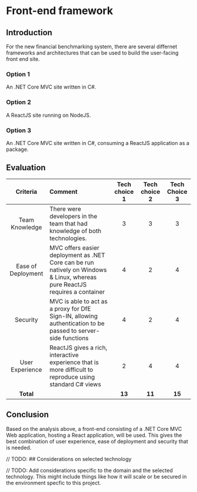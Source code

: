 # Front-end framework

## Introduction

For the new financial benchmarking system, there are several differnet frameworks and architectures that can be used to build the user-facing front end site. 

### Option 1
An .NET Core MVC site written in C#. 

### Option 2
A ReactJS site running on NodeJS. 

### Option 3
An .NET Core MVC site written in C#, consuming a ReactJS application as a package. 

## Evaluation

| Criteria | Comment | Tech choice 1 | Tech choice 2 | Tech Choice 3 |
|:--------:|:--------|:---------------:|:-----------:|:-----------:|
| Team Knowledge | There were developers in the team that had knowledge of both technologies.  | 3 | 3 | 3|
| Ease of Deployment | MVC offers easier deployment as .NET Core can be run natively on Windows & Linux, whereas pure ReactJS requires a container | 4 | 2 | 4 |
| Security | MVC is able to act as a proxy for DfE Sign-IN, allowing authentication to be passed to server-side functions | 4 | 2 | 4 |
| User Experience | ReactJS gives a rich, interactive experience that is more difficult to reproduce using standard C# views | 2 | 4 | 4 |
| **Total** || **13** | **11** | **15** |

## Conclusion

Based on the analysis above, a front-end consisting of a .NET Core MVC Web application, hosting a React application, will be used. This gives the best combination of user experience, ease of deployment and security that is needed.

// TODO: ## Considerations on selected technology 

// TODO: Add considerations specific to the domain and the selected technology. This might include things like how it will scale or be secured in the environment specfic to this project.
